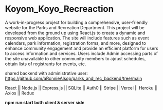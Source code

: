 # Koyom_Koyo_Recreaction
A work-in-progress project for building a comprehensive, user-friendly website for the Parks and Recreation Department. This project will be developed from the ground up using React.js to create a dynamic and responsive web application. The site will include features such as event calendars, park information, registration forms, and more, designed to enhance community engagement and provide an efficient platform for users to access information and services. Users include Admin accessing parts of the site unavailable to other community members to ajdust schedules, obtain lists of registrants for events, etc. 

shared backend with administrative user: https://github.com/aRonnieAlsop/parks_and_rec_backend/tree/main

React || Node.js || Express.js || SQLite || Auth0 || Stripe || Vercel || Heroku || Axios || Redux 


**npm run start both client & server side**

